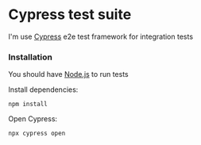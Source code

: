 # Cypress test suite

I'm use [Cypress](https://www.cypress.io) e2e test framework for integration tests

### Installation

You should have [Node.js](https://nodejs.org/) to run tests

Install dependencies:

```shr
npm install
```

Open Cypress:
```shr
npx cypress open
```
